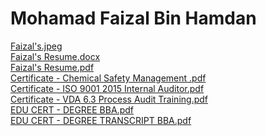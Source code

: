 # Mohamad Faizal Bin Hamdan

[Faizal's.jpeg](https://user-images.githubusercontent.com/53597565/97986061-1971ce00-1e14-11eb-8c7a-3ffa3b467cc4.jpeg)
<br />[Faizal's Resume.docx](https://github.com/payjalje/resume/files/5481207/Faizal.s.Resume.docx)
<br />[Faizal's Resume.pdf](https://github.com/#)
<br />[Certificate - Chemical Safety Management .pdf](https://github.com/payjalje/resume/files/5480916/Certificate.-.Chemical.Safety.Management.pdf)
<br />[Certificate - ISO 9001 2015 Internal Auditor.pdf](https://github.com/payjalje/resume/files/5480917/Certificate.-.ISO.9001.2015.Internal.Auditor.pdf)
<br />[Certificate - VDA 6.3 Process Audit Training.pdf](https://github.com/payjalje/resume/files/5480919/Certificate.-.VDA.6.3.Process.Audit.Training.pdf)
<br />[EDU CERT - DEGREE BBA.pdf](https://github.com/payjalje/resume/files/5480920/EDU.CERT.-.DEGREE.BBA.pdf)
<br />[EDU CERT - DEGREE TRANSCRIPT BBA.pdf](https://github.com/payjalje/resume/files/5480921/EDU.CERT.-.DEGREE.TRANSCRIPT.BBA.pdf)
